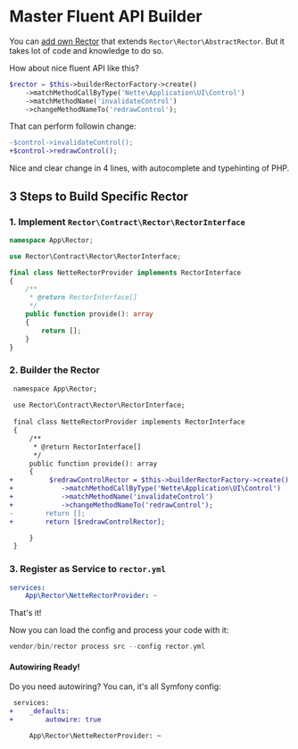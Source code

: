 # Master Fluent API Builder

You can [add own Rector](/docs/HowToCreateOwnRector.md) that extends `Rector\Rector\AbstractRector`. But it takes lot of code and knowledge to do so.
 
How about nice fluent API like this?

```php
$rector = $this->builderRectorFactory->create()
    ->matchMethodCallByType('Nette\Application\UI\Control')
    ->matchMethodName('invalidateControl')
    ->changeMethodNameTo('redrawControl');
```

That can perform followin change: 

```diff
-$control->invalidateControl();
+$control->redrawControl();
```

Nice and clear change in 4 lines, with autocomplete and typehinting of PHP.


## 3 Steps to Build Specific Rector 

### 1. Implement `Rector\Contract\Rector\RectorInterface`

```php
namespace App\Rector;

use Rector\Contract\Rector\RectorInterface;

final class NetteRectorProvider implements RectorInterface
{
    /**
     * @return RectorInterface[]
     */
    public function provide(): array
    {
        return [];
    }
}
```

### 2. Builder the Rector 
 
```diff
 namespace App\Rector;
 
 use Rector\Contract\Rector\RectorInterface;
 
 final class NetteRectorProvider implements RectorInterface
 {
     /**
      * @return RectorInterface[]
      */
     public function provide(): array
     {
+         $redrawControlRector = $this->builderRectorFactory->create()
+            ->matchMethodCallByType('Nette\Application\UI\Control')
+            ->matchMethodName('invalidateControl')
+            ->changeMethodNameTo('redrawControl');
-        return [];
+        return [$redrawControlRector];

     }
 }
```

### 3. Register as Service to `rector.yml`
 
```yml
services:
    App\Rector\NetteRectorProvider: ~    
```

That's it!

Now you can load the config and process your code with it:

```php
vendor/bin/rector process src --config rector.yml
```

#### Autowiring Ready!

Do you need autowiring? You can, it's all Symfony config:

```diff
 services:
+    _defaults:
+        autowire: true

     App\Rector\NetteRectorProvider: ~    
```

